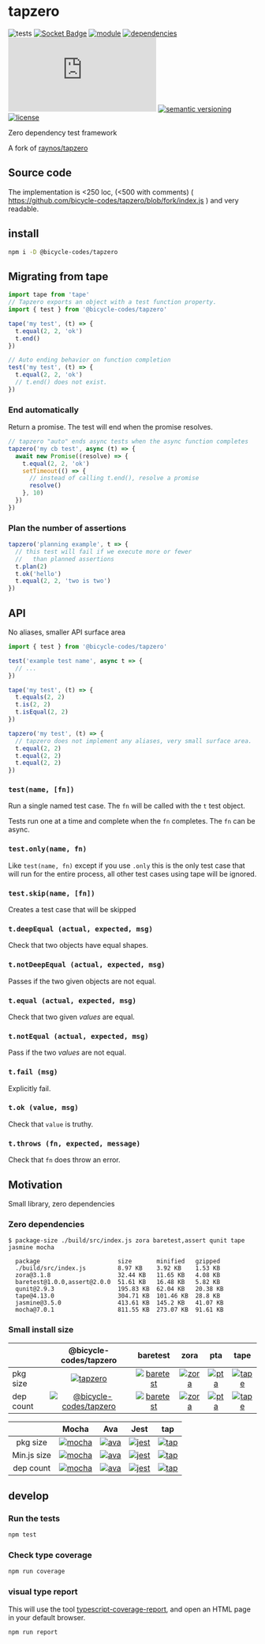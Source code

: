 # tapzero
![tests](https://github.com/bicycle-codes/tapzero/actions/workflows/nodejs.yml/badge.svg)
[![Socket Badge](https://socket.dev/api/badge/npm/package/@bicycle-codes/tapzero)](https://socket.dev/npm/package/@bicycle-codes/tapzero)
[![module](https://img.shields.io/badge/module-ESM%2FCJS-blue?style=flat-square)](README.md)
[![dependencies](https://img.shields.io/badge/dependencies-zero-brightgreen.svg?style=flat-square)](package.json)
[![type-coverage](https://img.shields.io/badge/dynamic/json.svg?style=flat-square&label=type-coverage&prefix=%E2%89%A5&suffix=%&query=$.typeCoverage.atLeast&uri=https%3A%2F%2Fraw.githubusercontent.com%2Fbicycle-codes%2Ftapzero%2Ffork%2Fpackage.json)](https://github.com/bicycle-codes/tapzero)
[![semantic versioning](https://img.shields.io/badge/semver-2.0.0-brightgreen?logo=semver&style=flat-square)](https://semver.org/)
[![license](https://img.shields.io/badge/license-MIT-brightgreen.svg?style=flat-square)](LICENSE)


Zero dependency test framework

A fork of [raynos/tapzero](https://github.com/raynos/tapzero)

## Source code

The implementation is <250 loc, (<500 with comments) ( https://github.com/bicycle-codes/tapzero/blob/fork/index.js ) and very readable.

## install
```sh
npm i -D @bicycle-codes/tapzero
```

## Migrating from tape

```js
import tape from 'tape'
// Tapzero exports an object with a test function property.
import { test } from '@bicycle-codes/tapzero'
```

```js
tape('my test', (t) => {
  t.equal(2, 2, 'ok')
  t.end()
})

// Auto ending behavior on function completion
test('my test', (t) => {
  t.equal(2, 2, 'ok')
  // t.end() does not exist.
})
```

### End automatically
Return a promise. The test will end when the promise resolves.

```js
// tapzero "auto" ends async tests when the async function completes
tapzero('my cb test', async (t) => {
  await new Promise((resolve) => {
    t.equal(2, 2, 'ok')
    setTimeout(() => {
      // instead of calling t.end(), resolve a promise
      resolve()
    }, 10)
  })
})
```

### Plan the number of assertions
```js
tapzero('planning example', t => {
  // this test will fail if we execute more or fewer
  //   than planned assertions
  t.plan(2)
  t.ok('hello')
  t.equal(2, 2, 'two is two')
})
```

## API
No aliases, smaller API surface area

```js
import { test } from '@bicycle-codes/tapzero'

test('example test name', async t => {
  // ...
})
```

```js
tape('my test', (t) => {
  t.equals(2, 2)
  t.is(2, 2)
  t.isEqual(2, 2)
})

tapzero('my test', (t) => {
  // tapzero does not implement any aliases, very small surface area.
  t.equal(2, 2)
  t.equal(2, 2)
  t.equal(2, 2)
})
```

### `test(name, [fn])`

Run a single named test case. The `fn` will be called with the `t` test object.

Tests run one at a time and complete when the `fn` completes. The `fn` can
be async.

### `test.only(name, fn)`

Like `test(name, fn)` except if you use `.only` this is the only test case that will run for the entire process, all other test cases using tape will be ignored.

### `test.skip(name, [fn])`

Creates a test case that will be skipped

### `t.deepEqual (actual, expected, msg)`
Check that two objects have equal shapes.

### `t.notDeepEqual (actual, expected, msg)`
Passes if the two given objects are not equal.

### `t.equal (actual, expected, msg)`
Check that two given *values* are equal.

### `t.notEqual (actual, expected, msg)`
Pass if the two *values* are not equal.

### `t.fail (msg)`
Explicitly fail.

### `t.ok (value, msg)`
Check that `value` is truthy.

### `t.throws (fn, expected, message)`
Check that `fn` does throw an error.

## Motivation

Small library, zero dependencies

### Zero dependencies

```
$ package-size ./build/src/index.js zora baretest,assert qunit tape jasmine mocha

  package                      size       minified   gzipped
  ./build/src/index.js         8.97 KB    3.92 KB    1.53 KB
  zora@3.1.8                   32.44 KB   11.65 KB   4.08 KB
  baretest@1.0.0,assert@2.0.0  51.61 KB   16.48 KB   5.82 KB
  qunit@2.9.3                  195.83 KB  62.04 KB   20.38 KB
  tape@4.13.0                  304.71 KB  101.46 KB  28.8 KB
  jasmine@3.5.0                413.61 KB  145.2 KB   41.07 KB
  mocha@7.0.1                  811.55 KB  273.07 KB  91.61 KB

```

### Small install size

|        |  @bicycle-codes/tapzero  |  baretest  |  zora  |  pta  |  tape  |
|--------|:---------:|:----------:|:------:|:-----:|:------:|
|pkg size|  [![tapzero](https://packagephobia.now.sh/badge?p=@bicycle-codes/tapzero)](https://packagephobia.now.sh/result?p=@bicycle-codes/tapzero)  |  [![baretest](https://packagephobia.now.sh/badge?p=baretest)](https://packagephobia.now.sh/result?p=baretest)  |  [![zora](https://packagephobia.now.sh/badge?p=zora)](https://packagephobia.now.sh/result?p=zora)  |  [![pta](https://packagephobia.now.sh/badge?p=pta)](https://packagephobia.now.sh/result?p=pta)  |  [![tape](https://packagephobia.now.sh/badge?p=tape)](https://packagephobia.now.sh/result?p=tape)  |
|dep count|  [![@bicycle-codes/tapzero](https://badgen.net/badge/dependencies/0/green)](https://www.npmjs.com/package/@bicycle-codes/tapzero)  |  [![baretest](https://badgen.net/badge/dependencies/1/green)](https://www.npmjs.com/package/baretest)  |  [![zora](https://badgen.net/badge/dependencies/0/green)](https://www.npmjs.com/package/zora)  |  [![pta](https://badgen.net/badge/dependencies/23/orange)](https://www.npmjs.com/package/pta)  |  [![tape](https://badgen.net/badge/dependencies/44/orange)](https://www.npmjs.com/package/tape)  |

|        |  Mocha  |  Ava  |  Jest  |  tap  |
|:------:|:-------:|:-----:|:------:|:-----:|
|pkg size|  [![mocha](https://packagephobia.now.sh/badge?p=mocha)](https://packagephobia.now.sh/result?p=mocha)  |  [![ava](https://packagephobia.now.sh/badge?p=ava)](https://packagephobia.now.sh/result?p=ava) |  [![jest](https://packagephobia.now.sh/badge?p=jest)](https://packagephobia.now.sh/result?p=jest) |  [![tap](https://packagephobia.now.sh/badge?p=tap)](https://packagephobia.now.sh/result?p=tap) |
|Min.js size|  [![mocha](https://badgen.net/bundlephobia/min/mocha)](https://bundlephobia.com/result?p=mocha)  |  [![ava](https://badgen.net/bundlephobia/min/ava)](https://bundlephobia.com/result?p=ava)  |  [![jest](https://badgen.net/bundlephobia/min/jest)](https://bundlephobia.com/result?p=jest)  |  [![tap](https://badgen.net/bundlephobia/min/tap)](https://bundlephobia.com/result?p=tap)  |
|dep count|  [![mocha](https://badgen.net/badge/dependencies/104/red)](https://www.npmjs.com/package/mocha)  |  [![ava](https://badgen.net/badge/dependencies/300/red)](https://www.npmjs.com/package/ava)  |  [![jest](https://badgen.net/badge/dependencies/799/red)](https://www.npmjs.com/package/jest)  |  [![tap](https://badgen.net/badge/dependencies/390/red)](https://www.npmjs.com/package/tap)  |

## develop

### Run the tests

```sh
npm test
```

### Check type coverage

```sh
npm run coverage
```

### visual type report

This will use the tool [typescript-coverage-report](https://github.com/alexcanessa/typescript-coverage-report), and open an HTML page in your default browser.

```sh
npm run report
```
